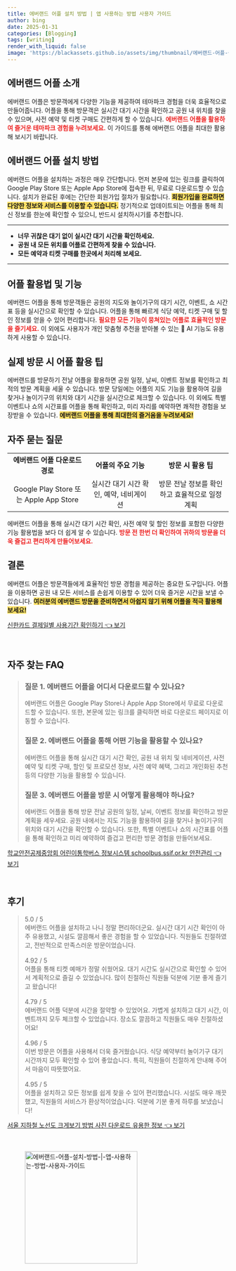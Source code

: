 ```yaml
---
title: 에버랜드 어플 설치 방법 | 앱 사용하는 방법 사용자 가이드
author: bing
date: 2025-01-31
categories: [Blogging]
tags: [writing]
render_with_liquid: false
image: 'https://blackassets.github.io/assets/img/thumbnail/에버랜드-어플-설치-방법-|-앱-사용하는-방법-사용자-가이드.webp'
---
```



<h2 id='에버랜드_어플_소개'>에버랜드 어플 소개</h2>

<p>에버랜드 어플은 방문객에게 다양한 기능을 제공하여 테마파크 경험을 더욱 효율적으로 만들어줍니다. 
어플을 통해 방문객은 실시간 대기 시간을 확인하고 공원 내 위치를 찾을 수 있으며, 사전 예약 및 티켓 구매도 간편하게 할 수 있습니다. 
<b><span style="color: #ee2323;">에버랜드 어플을 활용하여 즐거운 테마파크 경험을 누려보세요.</span></b> 
이 가이드를 통해 에버랜드 어플을 최대한 활용해 보시기 바랍니다.</p>

<h2 id='에버랜드_어플_설치_방법'>에버랜드 어플 설치 방법</h2>

<p>에버랜드 어플을 설치하는 과정은 매우 간단합니다. 
먼저 본문에 있는 링크를 클릭하여 Google Play Store 또는 Apple App Store에 접속한 뒤, 무료로 다운로드할 수 있습니다. 
설치가 완료된 후에는 간단한 회원가입 절차가 필요합니다. 
<b><span style="background-color: #ffe066;">회원가입을 완료하면 다양한 정보와 서비스를 이용할 수 있습니다.</span></b> 
정기적으로 업데이트되는 어플을 통해 최신 정보를 한눈에 확인할 수 있으니, 반드시 설치하시기를 추천합니다.</p>

<hr />

<ul>
    <li><b>너무 귀찮은 대기 없이 실시간 대기 시간을 확인하세요.</b></li>
    <li><b>공원 내 모든 위치를 어플로 간편하게 찾을 수 있습니다.</b></li>
    <li><b>모든 예약과 티켓 구매를 한곳에서 처리해 보세요.</b></li>
</ul>

<hr />

<h2 id='어플_활용법_및_기능'>어플 활용법 및 기능</h2>

<p>에버랜드 어플을 통해 방문객들은 공원의 지도와 놀이기구의 대기 시간, 이벤트, 쇼 시간표 등을 실시간으로 확인할 수 있습니다. 
어플을 통해 빠르게 식당 예약, 티켓 구매 및 할인 정보를 얻을 수 있어 편리합니다. 
<b><span style="color: #ee2323;">필요한 모든 기능이 뭉쳐있는 어플로 효율적인 방문을 즐기세요.</span></b> 
이 외에도 사용자가 개인 맞춤형 추천을 받아볼 수 있는 🤖 AI 기능도 유용하게 사용할 수 있습니다.</p>

<h2 id='실제_방문시_어플_활용_팁'>실제 방문 시 어플 활용 팁</h2>

<p>에버랜드를 방문하기 전날 어플을 활용하면 공원 일정, 날씨, 이벤트 정보를 확인하고 최적의 방문 계획을 세울 수 있습니다. 
방문 당일에는 어플의 지도 기능을 활용하여 길을 찾거나 놀이기구의 위치와 대기 시간을 실시간으로 체크할 수 있습니다. 
이 외에도 특별 이벤트나 쇼의 시간표를 어플을 통해 확인하고, 미리 자리를 예약하면 쾌적한 경험을 보장받을 수 있습니다. 
<b><span style="background-color: #ffe066;">에버랜드 어플을 통해 최대한의 즐거움을 누려보세요!</span></b></p>

<h2 id='자주_묻는_질문'>자주 묻는 질문</h2>

<table>
    <tr>
        <td style="text-align: center; height: 17px;"><b>에버랜드 어플 다운로드 경로</b></td>
        <td style="text-align: center; height: 17px;"><b>어플의 주요 기능</b></td>
        <td style="text-align: center; height: 17px;"><b>방문 시 활용 팁</b></td>
    </tr>
    <tr>
        <td style="text-align: center; height: 17px;">Google Play Store 또는 Apple App Store</td>
        <td style="text-align: center; height: 17px;">실시간 대기 시간 확인, 예약, 네비게이션</td>
        <td style="text-align: center; height: 17px;">방문 전날 정보를 확인하고 효율적으로 일정 계획</td>
    </tr>
</table>

<p>에버랜드 어플을 통해 실시간 대기 시간 확인, 사전 예약 및 할인 정보를 포함한 다양한 기능 활용법을 보다 더 쉽게 알 수 있습니다. 
<b><span style="color: #ee2323;">방문 전 한번 더 확인하여 귀하의 방문을 더욱 즐겁고 편리하게 만들어보세요.</span></b></p>

<h2 id='결론'>결론</h2>

<p>에버랜드 어플은 방문객들에게 효율적인 방문 경험을 제공하는 중요한 도구입니다. 
어플을 이용하면 공원 내 모든 서비스를 손쉽게 이용할 수 있어 더욱 즐거운 시간을 보낼 수 있습니다. 
<b><span style="background-color: #ffe066;">여러분의 에버랜드 방문을 준비하면서 아쉽지 않기 위해 어플을 적극 활용해 보세요!</span></b></p>


<p><a class="click-button" title="신한카드 결제일별 사용기간 확인하기" href="https://blackassets.github.io/posts/%EC%8B%A0%ED%95%9C%EC%B9%B4%EB%93%9C-%EA%B2%B0%EC%A0%9C%EC%9D%BC%EB%B3%84-%EC%82%AC%EC%9A%A9%EA%B8%B0%EA%B0%84-%ED%99%95%EC%9D%B8%ED%95%98%EA%B8%B0/" rel="dofollow">신한카드 결제일별 사용기간 확인하기 👈 보기</a></p><br>
<h2 id='자주_찾는_FAQ'>자주 찾는 FAQ</h2>
<div itemscope="" itemtype="https://schema.org/FAQPage"> 
<blockquote> 
<div itemscope="" itemprop="mainEntity" itemtype="https://schema.org/Question"> 
<h3 itemprop="name">질문 1. 에버랜드 어플을 어디서 다운로드할 수 있나요?</h3> 
<div itemscope="" itemprop="acceptedAnswer" itemtype="https://schema.org/Answer"> 
<span itemprop="text"> 
<p>에버랜드 어플은 Google Play Store나 Apple App Store에서 무료로 다운로드할 수 있습니다. 또한, 본문에 있는 링크를 클릭하면 바로 다운로드 페이지로 이동할 수 있습니다.</p> 
</span> 
</div> 
</div> 

<div itemscope="" itemprop="mainEntity" itemtype="https://schema.org/Question"> 
<h3 itemprop="name">질문 2. 에버랜드 어플을 통해 어떤 기능을 활용할 수 있나요?</h3> 
<div itemscope="" itemprop="acceptedAnswer" itemtype="https://schema.org/Answer"> 
<span itemprop="text"> 
<p>에버랜드 어플을 통해 실시간 대기 시간 확인, 공원 내 위치 및 네비게이션, 사전 예약 및 티켓 구매, 할인 및 프로모션 정보, 사전 예약 혜택, 그리고 개인화된 추천 등의 다양한 기능을 활용할 수 있습니다.</p> 
</span> 
</div> 
</div> 

<div itemscope="" itemprop="mainEntity" itemtype="https://schema.org/Question"> 
<h3 itemprop="name">질문 3. 에버랜드 어플을 방문 시 어떻게 활용해야 하나요?</h3> 
<div itemscope="" itemprop="acceptedAnswer" itemtype="https://schema.org/Answer"> 
<span itemprop="text"> 
<p>에버랜드 어플을 통해 방문 전날 공원의 일정, 날씨, 이벤트 정보를 확인하고 방문 계획을 세우세요. 공원 내에서는 지도 기능을 활용하여 길을 찾거나 놀이기구의 위치와 대기 시간을 확인할 수 있습니다. 또한, 특별 이벤트나 쇼의 시간표를 어플을 통해 확인하고 미리 예약하여 즐겁고 편리한 방문 경험을 만들어보세요.</p> 
</span> 
</div> 
</div> 
</blockquote> 
</div>
<p><a class="click-button" title="학교안전공제중앙회 어린이통학버스 정보시스템 schoolbus.ssif.or.kr 안전관리" href="https://blackassets.github.io/posts/%ED%95%99%EA%B5%90%EC%95%88%EC%A0%84%EA%B3%B5%EC%A0%9C%EC%A4%91%EC%95%99%ED%9A%8C-%EC%96%B4%EB%A6%B0%EC%9D%B4%ED%86%B5%ED%95%99%EB%B2%84%EC%8A%A4-%EC%A0%95%EB%B3%B4%EC%8B%9C%EC%8A%A4%ED%85%9C-schoolbus.ssif.or.kr-%EC%95%88%EC%A0%84%EA%B4%80%EB%A6%AC/" rel="dofollow">학교안전공제중앙회 어린이통학버스 정보시스템 schoolbus.ssif.or.kr 안전관리 👈 보기</a></p><br>
<h2 id='후기'>후기</h2>
<div itemscope itemtype="https://schema.org/Product">
  <blockquote>
  <div itemprop="review" itemscope itemtype="https://schema.org/Review">
      <div itemprop="reviewRating" itemscope itemtype="https://schema.org/Rating"> <span itemprop="ratingValue">5.0</span> / <span itemprop="bestRating">5</span> </div>
      <span itemprop="reviewBody">에버랜드 어플을 설치하고 나니 정말 편리하더군요. 실시간 대기 시간 확인이 아주 유용했고, 시설도 깔끔해서 좋은 경험을 할 수 있었습니다. 직원들도 친절하였고, 전반적으로 만족스러운 방문이었습니다.</span>
  </div>
  <br>
  <div itemprop="review" itemscope itemtype="https://schema.org/Review">
      <div itemprop="reviewRating" itemscope itemtype="https://schema.org/Rating"> <span itemprop="ratingValue">4.92</span> / <span itemprop="bestRating">5</span> </div>
      <span itemprop="reviewBody">어플을 통해 티켓 예매가 정말 쉬웠어요. 대기 시간도 실시간으로 확인할 수 있어서 계획적으로 즐길 수 있었습니다. 많이 친절하신 직원들 덕분에 기분 좋게 즐기고 왔습니다!</span>
  </div>
  <br>
  <div itemprop="review" itemscope itemtype="https://schema.org/Review">
      <div itemprop="reviewRating" itemscope itemtype="https://schema.org/Rating"> <span itemprop="ratingValue">4.79</span> / <span itemprop="bestRating">5</span> </div>
      <span itemprop="reviewBody">에버랜드 어플 덕분에 시간을 절약할 수 있었어요. 가볍게 설치하고 대기 시간, 이벤트까지 모두 체크할 수 있었습니다. 장소도 깔끔하고 직원들도 매우 친절하셨어요!</span>
  </div>
  <br>
  <div itemprop="review" itemscope itemtype="https://schema.org/Review">
      <div itemprop="reviewRating" itemscope itemtype="https://schema.org/Rating"> <span itemprop="ratingValue">4.96</span> / <span itemprop="bestRating">5</span> </div>
      <span itemprop="reviewBody">이번 방문은 어플을 사용해서 더욱 즐거웠습니다. 식당 예약부터 놀이기구 대기 시간까지 모두 확인할 수 있어 좋았습니다. 특히, 직원들이 친절하게 안내해 주어서 마음이 따뜻했어요.</span>
  </div>
  <br>
  <div itemprop="review" itemscope itemtype="https://schema.org/Review">
      <div itemprop="reviewRating" itemscope itemtype="https://schema.org/Rating"> <span itemprop="ratingValue">4.95</span> / <span itemprop="bestRating">5</span> </div>
      <span itemprop="reviewBody">어플을 설치하고 모든 정보를 쉽게 찾을 수 있어 편리했습니다. 시설도 매우 깨끗했고, 직원들의 서비스가 환상적이었습니다. 덕분에 기분 좋게 하루를 보냈습니다!</span>
  </div>
  </blockquote>
</div>
<p><a class="click-button" title="서울 지하철 노선도 크게보기 방법 사진 다운로드 유용한 정보" href="https://blackassets.github.io/posts/%EC%84%9C%EC%9A%B8-%EC%A7%80%ED%95%98%EC%B2%A0-%EB%85%B8%EC%84%A0%EB%8F%84-%ED%81%AC%EA%B2%8C%EB%B3%B4%EA%B8%B0-%EB%B0%A9%EB%B2%95-%EC%82%AC%EC%A7%84-%EB%8B%A4%EC%9A%B4%EB%A1%9C%EB%93%9C-%EC%9C%A0%EC%9A%A9%ED%95%9C-%EC%A0%95%EB%B3%B4/" rel="dofollow">서울 지하철 노선도 크게보기 방법 사진 다운로드 유용한 정보 👈 보기</a></p><br>
<figure class="image"><img src="https://blackassets.github.io/assets/img/thumbnail/에버랜드-어플-설치-방법-|-앱-사용하는-방법-사용자-가이드.webp" alt="에버랜드-어플-설치-방법-|-앱-사용하는-방법-사용자-가이드" width="256" height="256"></figure>